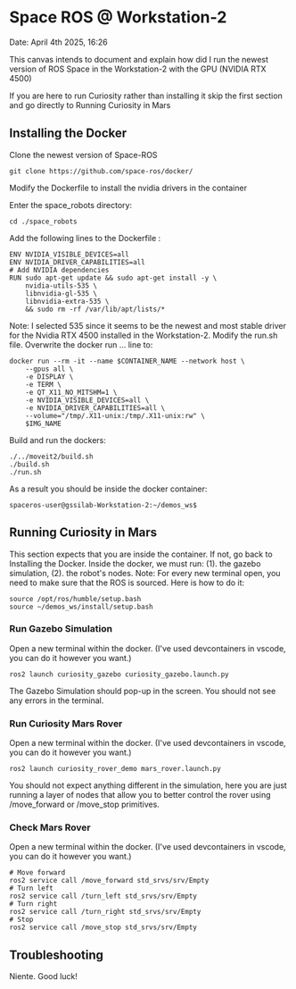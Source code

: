 # Space ROS @ Workstation-2
Date: April 4th 2025, 16:26

This canvas intends to document and explain how did I run the newest version of ROS Space in the Workstation-2 with the GPU (NVIDIA RTX 4500)

If you are here to run Curiosity rather than installing it skip the first section and go directly to Running Curiosity in Mars

## Installing the Docker

Clone the newest version of Space-ROS

```
git clone https://github.com/space-ros/docker/
```

Modify the Dockerfile to install the nvidia drivers in the container

Enter the space_robots directory:
```
cd ./space_robots
```

Add the following lines to the Dockerfile :

```
ENV NVIDIA_VISIBLE_DEVICES=all
ENV NVIDIA_DRIVER_CAPABILITIES=all
# Add NVIDIA dependencies
RUN sudo apt-get update && sudo apt-get install -y \
    nvidia-utils-535 \
    libnvidia-gl-535 \
    libnvidia-extra-535 \
    && sudo rm -rf /var/lib/apt/lists/*
```

Note: I selected 535 since it seems to be the newest and most stable driver for the Nvidia RTX 4500 installed in the Workstation-2.
Modify the run.sh file. Overwrite the docker run ... line to:

```
docker run --rm -it --name $CONTAINER_NAME --network host \
    --gpus all \
    -e DISPLAY \
    -e TERM \
    -e QT_X11_NO_MITSHM=1 \
    -e NVIDIA_VISIBLE_DEVICES=all \
    -e NVIDIA_DRIVER_CAPABILITIES=all \
    --volume="/tmp/.X11-unix:/tmp/.X11-unix:rw" \
    $IMG_NAME
```

Build and run the dockers:

```
./../moveit2/build.sh
./build.sh
./run.sh
```

As a result you should be inside the docker container:

```
spaceros-user@gssilab-Workstation-2:~/demos_ws$ 
```

## Running Curiosity in Mars

This section expects that you are inside the container. If not, go back to Installing the Docker.
Inside the docker, we must run: (1). the gazebo simulation, (2). the robot's nodes.
Note: For every new terminal open, you need to make sure that the ROS is sourced. Here is how to do it:

```
source /opt/ros/humble/setup.bash
source ~/demos_ws/install/setup.bash
```

### Run Gazebo Simulation

Open a new terminal within the docker. (I've used devcontainers in vscode, you can do it however you want.)

```
ros2 launch curiosity_gazebo curiosity_gazebo.launch.py
```

The Gazebo Simulation should pop-up in the screen. You should not see any errors in the terminal.

### Run Curiosity Mars Rover

Open a new terminal within the docker. (I've used devcontainers in vscode, you can do it however you want.)

```
ros2 launch curiosity_rover_demo mars_rover.launch.py
```

You should not expect anything different in the simulation, here you are just running a layer of nodes that allow you to better control the rover using /move_forward or /move_stop primitives.

### Check Mars Rover

Open a new terminal within the docker. (I've used devcontainers in vscode, you can do it however you want.)

```
# Move forward
ros2 service call /move_forward std_srvs/srv/Empty
# Turn left
ros2 service call /turn_left std_srvs/srv/Empty
# Turn right
ros2 service call /turn_right std_srvs/srv/Empty
# Stop
ros2 service call /move_stop std_srvs/srv/Empty
```

## Troubleshooting

Niente. Good luck!
